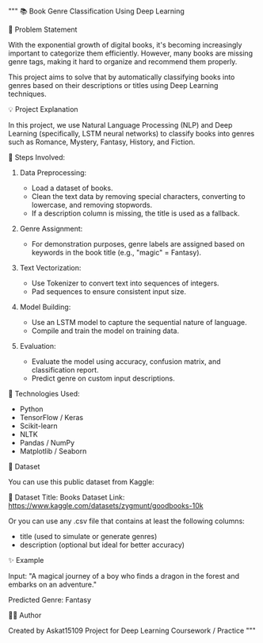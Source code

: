 """
📚 Book Genre Classification Using Deep Learning

🧩 Problem Statement

With the exponential growth of digital books, it's becoming increasingly important to categorize them efficiently. However, many books are missing genre tags, making it hard to organize and recommend them properly.

This project aims to solve that by automatically classifying books into genres based on their descriptions or titles using Deep Learning techniques.

💡 Project Explanation

In this project, we use Natural Language Processing (NLP) and Deep Learning (specifically, LSTM neural networks) to classify books into genres such as Romance, Mystery, Fantasy, History, and Fiction.

🔨 Steps Involved:
1. Data Preprocessing:
   - Load a dataset of books.
   - Clean the text data by removing special characters, converting to lowercase, and removing stopwords.
   - If a description column is missing, the title is used as a fallback.

2. Genre Assignment:
   - For demonstration purposes, genre labels are assigned based on keywords in the book title (e.g., "magic" = Fantasy).

3. Text Vectorization:
   - Use Tokenizer to convert text into sequences of integers.
   - Pad sequences to ensure consistent input size.

4. Model Building:
   - Use an LSTM model to capture the sequential nature of language.
   - Compile and train the model on training data.

5. Evaluation:
   - Evaluate the model using accuracy, confusion matrix, and classification report.
   - Predict genre on custom input descriptions.

🤖 Technologies Used:
- Python
- TensorFlow / Keras
- Scikit-learn
- NLTK
- Pandas / NumPy
- Matplotlib / Seaborn

📂 Dataset

You can use this public dataset from Kaggle:

📎 Dataset Title: Books Dataset
Link: https://www.kaggle.com/datasets/zygmunt/goodbooks-10k

Or you can use any .csv file that contains at least the following columns:
- title (used to simulate or generate genres)
- description (optional but ideal for better accuracy)

✨ Example

Input:
"A magical journey of a boy who finds a dragon in the forest and embarks on an adventure."

Predicted Genre:
Fantasy

👨‍💻 Author

Created by Askat15109
Project for Deep Learning Coursework / Practice
"""


